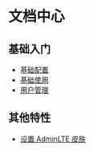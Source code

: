 # 文档中心

## 基础入门

- [基础配置](configuration.md)
- [基础使用](basic-usage.md)
- [用户管理](user-management.md)

## 其他特性

- [设置 AdminLTE 皮肤](adminlte-skin.md)